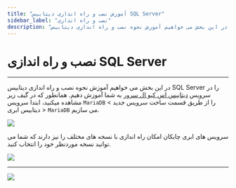 ```yaml
---
title: "آموزش نصب و راه اندازی دیتابیس SQL Server"
sidebar_label: "نصب و راه اندازی"
description: "در این بخش می خواهیم آموزش نحوه نصب و راه اندازی دیتابیس SQL Server را در سرویس ابری اس کیو ال سرور به شما آموزش دهیم."
---
```


# نصب و راه اندازی SQL Server
---

در این بخش می خواهیم آموزش نحوه نصب و راه اندازی دیتابیس SQL Server را در سرویس [دیتابیس اس کیو ال سرور](https://chabokan.net/services/mssql/) به شما آموزش دهیم.
همانطور که در گیف زیر مشاهده میکنید، ابتدا سرویس `MariaDB` را از طریق قسمت ساخت سرویس جدید > دیتابیس ابری > `MariaDB` می سازیم.

![](https://s1.chabokan.net/docs/gifs/mssql-install.gif)

سرویس های ابری چابکان امکان راه اندازی با نسخه های مختلف را نیز دارند که شما می توانید نسخه موردنظر خود را انتخاب کنید.

![](https://s1.chabokan.net/docs/images/sqlserver-start.png)

---
<a href="https://hub.chabokan.net/fa/services/create/mssql" ><img src="https://s1.chabokan.net/docs/images/sqlserver-banner.png" /></a>
